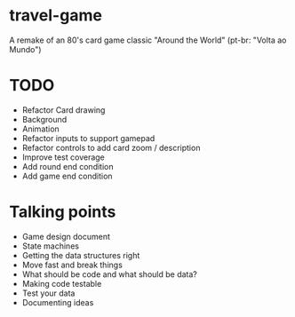 # travel-game
A remake of an 80's card game classic "Around the World" (pt-br: "Volta ao Mundo")

# TODO

- Refactor Card drawing
- Background
- Animation
- Refactor inputs to support gamepad
- Refactor controls to add card zoom / description
- Improve test coverage
- Add round end condition
- Add game end condition

# Talking points

- Game design document
- State machines
- Getting the data structures right
- Move fast and break things
- What should be code and what should be data?
- Making code testable
- Test your data
- Documenting ideas